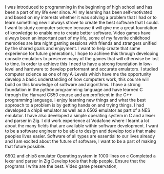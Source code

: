 I was introduced to programming in the beginning of high school and has been a part of my life ever since. All my learning has been self-motivated and based on my interests whether it was solving a problem that I had or to learn something new I always strove to create the best software that I could.
I want to study computer science because it will give me a great foundation of knowledge to enable me to create better software. Video games have always been an important part of my life, some of my favorite childhood memories are late night gaming sessions with friends and strangers unified by the shared goals and enjoyment. I want to help create that same experience for future generations, I hope to achieve this through developing console emulators to preserve many of the games that will otherwise be lost to time. In order to achieve this I need to have a strong foundation in low-level and hardware to develop performant and accurate emulators.
I studied computer science as one of my A-Levels which have me the opportunity develop a basic understanding of how computers work, this course will build on this knowledge of software and algorithms. I have a strong foundation in the python programming language and have learned C through the Harvard CS50 course and am proficient in the  C++ programming language. I enjoy learning new things and what the best approach to a problem is by getting hands on and trying things. I had developed a chip8 emulator as well as a 6502 emulator as part of a NES emulator. I have also developed a simple operating system in C and a lexer and parser in Zig.
I did work experience at Vodafone where I learnt a lot about the many fields that are available within software development. I want to be a software engineer to be able to design and develop tools that make peoples lives easier. Software of all types are essential to our lives already and I am excited about the future of software, I want to be a part of making that future possible.


6502 and chip8 emulator
Operating system in 1000 lines on c
Completed a lexer and parser in Zig
Develop tools that help people, Ensure that the programs I write are the best.
Video game preservation, 